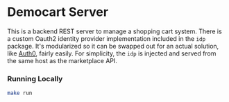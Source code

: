 # Democart Server

This is a backend REST server to manage a shopping cart system. There is a
custom Oauth2 identity provider implementation included in the `idp` package.
It's modularized so it can be swapped out for an actual solution, like
[Auth0](https://auth0.com), fairly easily. For simplicity, the `idp` is
injected and served from the same host as the marketplace API.


### Running Locally

```sh
make run
```
